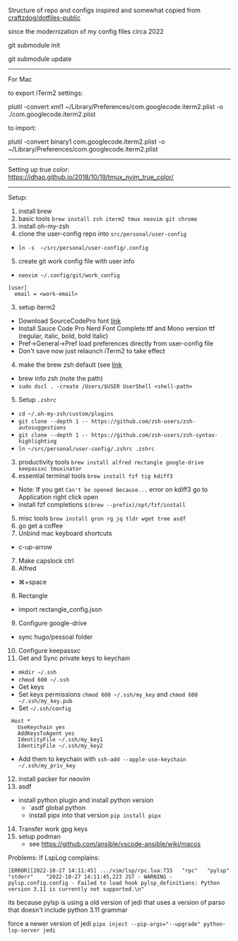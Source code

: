 Structure of repo and configs inspired and somewhat copied from [craftzdog/dotfiles-public](https://github.com/craftzdog/dotfiles-public/)

since the modernization of my config files circa 2022

git submodule init

git submodule update

----
For Mac


to export iTerm2 settings:

plutil -convert xml1 ~/Library/Preferences/com.googlecode.iterm2.plist -o ./com.googlecode.iterm2.plist


to import:

plutil -convert binary1 com.googlecode.iterm2.plist -o ~/Library/Preferences/com.googlecode.iterm2.plist


----

Setting up true color: https://jdhao.github.io/2018/10/19/tmux_nvim_true_color/

----

Setup:

1. install brew
2. basic tools `brew install zsh iterm2 tmux neovim git chrome`
3. install oh-my-zsh
4. clone the user-config repo into `src/personal/user-config`
  - `ln -s  ~/src/personal/user-config/.config`
5. create git work config file with user info
  - `neovim ~/.config/git/work_config`
```
[user]
  email = <work-email>
```
3. setup iterm2
  - Download SourceCodePro font [link](https://www.nerdfonts.com/font-downloads)
  - Install Sauce Code Pro Nerd Font Complete.ttf and Mono version ttf (regular, italic, bold, bold italic)
  - Pref->General->Pref load preferences directly from user-config file
  - Don't save now just relaunch iTerm2 to take effect
4. make the brew zsh default (see [link](https://rick.cogley.info/post/use-homebrew-zsh-instead-of-the-osx-default/)
  - brew info zsh (note the path)
  - `sudo dscl . -create /Users/$USER UserShell <shell-path>`
5. Setup `.zshrc`
  - `cd ~/.oh-my-zsh/custom/plugins`
  - `git clone --depth 1 -- https://github.com/zsh-users/zsh-autosuggestions`
  - `git clone --depth 1 -- https://github.com/zsh-users/zsh-syntax-highlighting`
  - `ln ~/src/personal/user-config/.zshrc .zshrc`
3. productivity tools `brew install alfred rectangle google-drive keepassxc tmuxinator`
4. essential terminal tools `brew install fzf tig kdiff3`
  - Note: If you get `Can't be opened because...` error on kdiff3 go to Application right click open
  - install fzf completions `$(brew --prefix)/opt/fzf/install`
5. misc tools `brew install gron rg jq tldr wget tree asdf`
6. go get a coffee
7. Unbind mac keyboard shortcuts
  - c-up-arrow
7. Make capslock ctrl
7. Alfred
  - ⌘+space
8. Rectangle
  - import rectangle_config.json
9. Configure google-drive
  - sync hugo/pessoal folder
10. Configure keepassxc
11. Get and Sync private keys to keychain
  - `mkdir ~/.ssh`
  - `chmod 600 ~/.ssh`
  - Get keys
  - Set keys permissions `chmod 600 ~/.ssh/my_key` and `chmod 600 ~/.ssh/my_key.pub`
  - Set `~/.ssh/config`
```
 Host *
   UseKeychain yes
   AddKeysToAgent yes
   IdentityFile ~/.ssh/my_key1
   IdentityFile ~/.ssh/my_key2
```
  - Add them to keychain with `ssh-add --apple-use-keychain ~/.ssh/my_priv_key`
12. install packer for neovim
13. asdf
  - install python plugin and install python version
	- `asdf global python <version>
	- install pipx into that version `pip install pipx`
14. Transfer work gpg keys
15. setup podman
	- see https://github.com/ansible/vscode-ansible/wiki/macos


Problems:
If LspLog complains:

`[ERROR][2022-10-27 14:11:45] .../vim/lsp/rpc.lua:733	"rpc"	"pylsp"	"stderr"	"2022-10-27 14:11:45,223 JST - WARNING - pylsp.config.config - Failed to load hook pylsp_definitions: Python version 3.11 is currently not supported.\n"`

its because pylsp is using a old version of jedi that uses a version of parso
that doesn't include python 3.11 grammar

force a newer version of jedi
`pipx inject --pip-args="--upgrade" python-lsp-server jedi`
